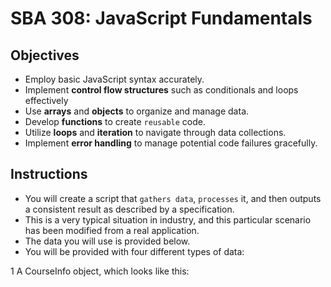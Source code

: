 # SBA 308: JavaScript Fundamentals
## Objectives
- Employ basic JavaScript syntax accurately.
- Implement **control flow structures** such as conditionals and loops effectively
- Use **arrays** and **objects** to organize and manage data.
- Develop **functions** to create `reusable` code.
- Utilize **loops** and **iteration** to navigate through data collections.
- Implement **error handling** to manage potential code failures gracefully.

## Instructions
- You will create a script that `gathers data`, `processes` it, and then outputs a consistent result as described by a specification. 
- This is a very typical situation in industry, and this particular scenario has been modified from a real application. 
 - The data you will use is provided below.
- You will be provided with four different types of data:

1 A CourseInfo object, which looks like this: